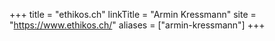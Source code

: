 +++
title = "ethikos.ch"
linkTitle = "Armin Kressmann"
site = "https://www.ethikos.ch/"
aliases = ["armin-kressmann"]
+++